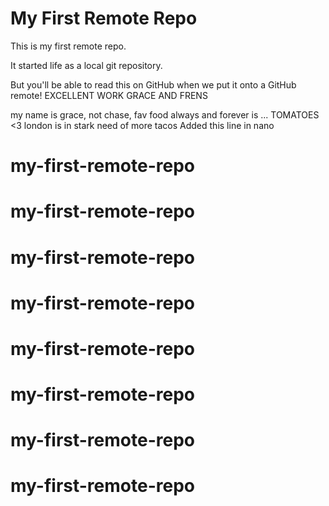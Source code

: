 # My First Remote Repo

This is my first remote repo.

It started life as a local git repository.

But you'll be able to read this on GitHub when we put it onto a GitHub remote!
EXCELLENT WORK GRACE AND FRENS 

my name is grace, not chase, fav food always and forever is ... TOMATOES <3
london is in stark need of more tacos
Added this line in nano 
# my-first-remote-repo
# my-first-remote-repo
# my-first-remote-repo
# my-first-remote-repo
# my-first-remote-repo
# my-first-remote-repo
# my-first-remote-repo
# my-first-remote-repo

